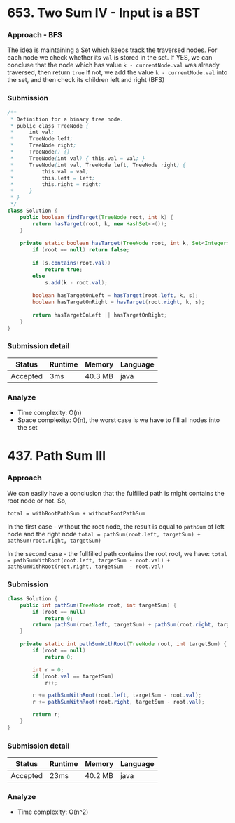 # 653. Two Sum IV - Input is a BST

### Approach - BFS

The idea is maintaining a Set which keeps track the traversed nodes.
For each node we check whether its `val` is stored in the set. If YES, we can concluse that the node which has value `k - currentNode.val` was already traversed, then return `true`
If not, we add the value `k - currentNode.val` into the set, and then check its children left and right (BFS)

### Submission

```java
/**
 * Definition for a binary tree node.
 * public class TreeNode {
 *     int val;
 *     TreeNode left;
 *     TreeNode right;
 *     TreeNode() {}
 *     TreeNode(int val) { this.val = val; }
 *     TreeNode(int val, TreeNode left, TreeNode right) {
 *         this.val = val;
 *         this.left = left;
 *         this.right = right;
 *     }
 * }
 */
class Solution {
    public boolean findTarget(TreeNode root, int k) {
        return hasTarget(root, k, new HashSet<>());
    }
    
    private static boolean hasTarget(TreeNode root, int k, Set<Integer> s) {
        if (root == null) return false;
        
        if (s.contains(root.val)) 
            return true;
        else
            s.add(k - root.val);
        
        boolean hasTargetOnLeft = hasTarget(root.left, k, s);
        boolean hasTargetOnRight = hasTarget(root.right, k, s);
        
        return hasTargetOnLeft || hasTargetOnRight;
    }
}
```

### Submission detail

| Status   | Runtime     | Memory   | Language  |
| ---      | ----------- | -------- | --------- |
| Accepted | 3ms         | 40.3 MB  | java      |

### Analyze 

- Time complexity: O(n)
- Space complexity: O(n), the worst case is we have to fill all nodes into the set

# 437. Path Sum III

### Approach
We can easily have a conclusion that the fulfilled path is might contains the root node or not.
So,

`total = withRootPathSum + withoutRootPathSum`

In the first case - without the root node, the result is equal to `pathSum` of left node and the right node `total = pathSum(root.left, targetSum) + pathSum(root.right, targetSum)`

In the second case - the fullfilled path contains the root root, we have: `total = pathSumWithRoot(root.left, targetSum - root.val) + pathSumWithRoot(root.right, targetSum  - root.val)`

### Submission

```java
class Solution {
    public int pathSum(TreeNode root, int targetSum) {
        if (root == null)
            return 0;
        return pathSum(root.left, targetSum) + pathSum(root.right, targetSum) + pathSumWithRoot(root, targetSum);
    }

    private static int pathSumWithRoot(TreeNode root, int targetSum) {
        if (root == null)
            return 0;

        int r = 0;
        if (root.val == targetSum)
            r++;

        r += pathSumWithRoot(root.left, targetSum - root.val);
        r += pathSumWithRoot(root.right, targetSum - root.val);

        return r;
    }
}
```

### Submission detail

| Status   | Runtime     | Memory   | Language  |
| ---      | ----------- | -------- | --------- |
| Accepted | 23ms        | 40.2 MB  | java      |

### Analyze
- Time complexity: O(n^2)

